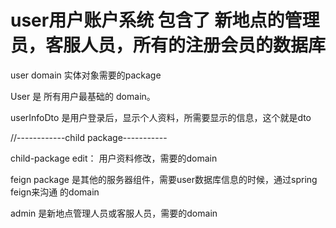 # user用户账户系统  包含了 新地点的管理员，客服人员，所有的注册会员的数据库

user domain 实体对象需要的package


User  是 所有用户最基础的 domain。

userInfoDto  是用户登录后，显示个人资料，所需要显示的信息，这个就是dto

//------------child package-----------

child-package  edit：   用户资料修改，需要的domain

feign  package  是其他的服务器组件，需要user数据库信息的时候，通过spring feign来沟通
     的domain


admin   是新地点管理人员或客服人员，需要的domain